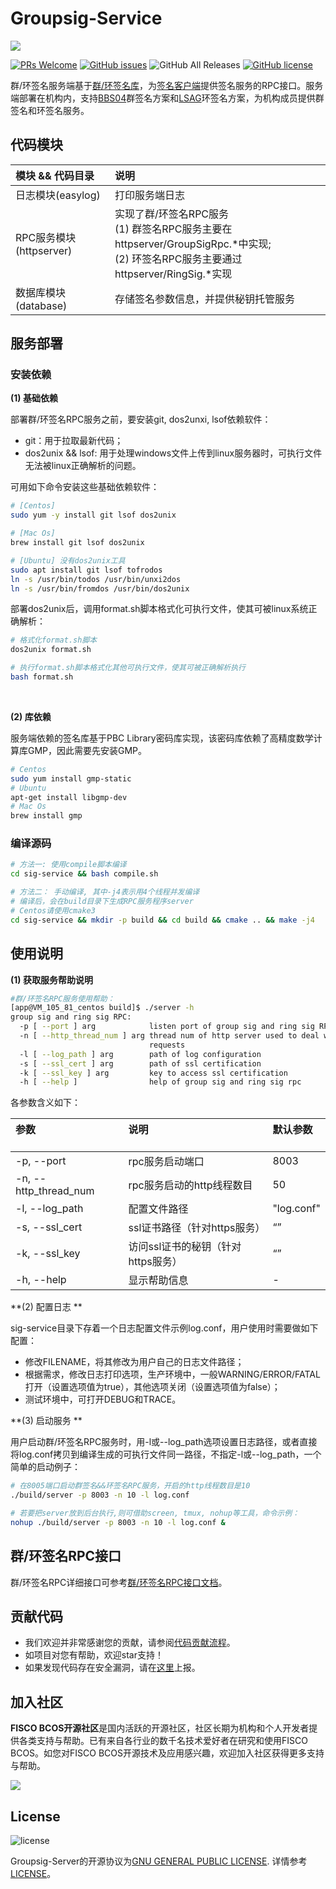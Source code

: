 # Groupsig-Service




![](https://github.com/FISCO-BCOS/FISCO-BCOS/raw/master/docs/images/FISCO_BCOS_Logo.svg?sanitize=true)

[![PRs Welcome](https://img.shields.io/badge/PRs-welcome-brightgreen.svg?style=flat-square)](http://makeapullrequest.com)
[![GitHub issues](https://img.shields.io/github/issues/FISCO-BCOS/sig-service.svg)](https://github.com/FISCO-BCOS/sig-service/issues)
![GitHub All Releases](https://img.shields.io/github/downloads/FISCO-BCOS/sig-service/total.svg)
[![GitHub license](https://img.shields.io/github/license/FISCO-BCOS/sig-service.svg)](https://github.com/FISCO-BCOS/sig-service/blob/master/LICENSE)

群/环签名服务端基于[群/环签名库](https://github.com/FISCO-BCOS/Group-Signature)，为[签名客户端](https://github.com/FISCO-BCOS/sig-service-client/tree/dev-2.0)提供签名服务的RPC接口。服务端部署在机构内，支持[BBS04](http://crypto.stanford.edu/~dabo/abstracts/groupsigs.html)群签名方案和[LSAG](https://www.semanticscholar.org/paper/Linkable-Spontaneous-Anonymous-Group-Signature-for-Liu-Wei/3c63f7c90d79593fadfce16d54078ec1850bedc9)环签名方案，为机构成员提供群签名和环签名服务。

## 代码模块

| <div align = left>模块 && 代码目录</div> | <div align = left>说明</div>                                 |
| ---------------------------------------- | ------------------------------------------------------------ |
| 日志模块(easylog)                        | 打印服务端日志                                               |
| RPC服务模块(httpserver)                  | 实现了群/环签名RPC服务<br>(1) 群签名RPC服务主要在httpserver/GroupSigRpc.*中实现;<br>(2) 环签名RPC服务主要通过httpserver/RingSig.\*实现 |
| 数据库模块(database)                     | 存储签名参数信息，并提供秘钥托管服务                         |

## 服务部署

### 安装依赖

**(1) 基础依赖** 

部署群/环签名RPC服务之前，要安装git, dos2unxi, lsof依赖软件：

- git：用于拉取最新代码；
- dos2unix && lsof: 用于处理windows文件上传到linux服务器时，可执行文件无法被linux正确解析的问题。

可用如下命令安装这些基础依赖软件：

```bash
# [Centos]
sudo yum -y install git lsof dos2unix

# [Mac Os]
brew install git lsof dos2unix

# [Ubuntu] 没有dos2unix工具
sudo apt install git lsof tofrodos
ln -s /usr/bin/todos /usr/bin/unxi2dos
ln -s /usr/bin/fromdos /usr/bin/dos2unix
```

部署dos2unix后，调用format.sh脚本格式化可执行文件，使其可被linux系统正确解析：

```bash
# 格式化format.sh脚本
dos2unix format.sh

# 执行format.sh脚本格式化其他可执行文件，使其可被正确解析执行
bash format.sh
```

<br>

**(2) 库依赖**

服务端依赖的签名库基于PBC Library密码库实现，该密码库依赖了高精度数学计算库GMP，因此需要先安装GMP。

```bash
# Centos
sudo yum install gmp-static
# Ubuntu
apt-get install libgmp-dev
# Mac Os
brew install gmp
```

### 编译源码

```bash
# 方法一: 使用compile脚本编译
cd sig-service && bash compile.sh

# 方法二： 手动编译, 其中-j4表示用4个线程并发编译
# 编译后，会在build目录下生成RPC服务程序server
# Centos请使用cmake3
cd sig-service && mkdir -p build && cd build && cmake .. && make -j4
```

## 使用说明

**(1) 获取服务帮助说明**

```bash
#群/环签名RPC服务使用帮助：
[app@VM_105_81_centos build]$ ./server -h
group sig and ring sig RPC:
  -p [ --port ] arg            listen port of group sig and ring sig RPC
  -n [ --http_thread_num ] arg thread num of http server used to deal with 
                               requests
  -l [ --log_path ] arg        path of log configuration
  -s [ --ssl_cert ] arg        path of ssl certification
  -k [ --ssl_key ] arg         key to access ssl certification
  -h [ --help ]                help of group sig and ring sig rpc
```

各参数含义如下：

| <div align = left>参数</div>                    | <div align = left>说明</div>               | <div align = left>默认参数</div>       |
| --------------------- | --------------------- | ---------- |
| -p, --port            | rpc服务启动端口             | 8003      |
| -n, --http_thread_num | rpc服务启动的http线程数目      | 50         |
| -l, --log_path        | 配置文件路径                | "log.conf" |
| -s, --ssl_cert        | ssl证书路径（针对https服务）    | “”         |
| -k, --ssl_key         | 访问ssl证书的秘钥（针对https服务） | “”         |
| -h, --help            | 显示帮助信息                | -          |

**(2) 配置日志 **

sig-service目录下存着一个日志配置文件示例log.conf，用户使用时需要做如下配置：

- 修改FILENAME，将其修改为用户自己的日志文件路径；
- 根据需求，修改日志打印选项，生产环境中，一般WARNING/ERROR/FATAL打开（设置选项值为true），其他选项关闭（设置选项值为false）；
- 测试环境中，可打开DEBUG和TRACE。

 **(3) 启动服务 **

用户启动群/环签名RPC服务时，用-l或--log_path选项设置日志路径，或者直接将log.conf拷贝到编译生成的可执行文件同一路径，不指定-l或--log_path，一个简单的启动例子：

```bash
# 在8005端口启动群签名&&环签名RPC服务，开启的http线程数目是10
./build/server -p 8003 -n 10 -l log.conf 

# 若要把server放到后台执行,则可借助screen, tmux, nohup等工具，命令示例：
nohup ./build/server -p 8003 -n 10 -l log.conf &
```

## 群/环签名RPC接口

群/环签名RPC详细接口可参考[群/环签名RPC接口文档](doc/rpc_interface.md)。

## 贡献代码

- 我们欢迎并非常感谢您的贡献，请参阅[代码贡献流程](https://mp.weixin.qq.com/s/hEn2rxqnqp0dF6OKH6Ua-A
  )。
- 如项目对您有帮助，欢迎star支持！
- 如果发现代码存在安全漏洞，请在[这里](https://security.webank.com)上报。

## 加入社区

**FISCO BCOS开源社区**是国内活跃的开源社区，社区长期为机构和个人开发者提供各类支持与帮助。已有来自各行业的数千名技术爱好者在研究和使用FISCO BCOS。如您对FISCO BCOS开源技术及应用感兴趣，欢迎加入社区获得更多支持与帮助。

![](https://media.githubusercontent.com/media/FISCO-BCOS/LargeFiles/master/images/QR_image.png)

## License

![license](https://img.shields.io/github/license/FISCO-BCOS/sig-service.svg)

Groupsig-Server的开源协议为[GNU GENERAL PUBLIC LICENSE](http://www.gnu.org/licenses/gpl-3.0.en.html). 详情参考[LICENSE](./LICENSE)。